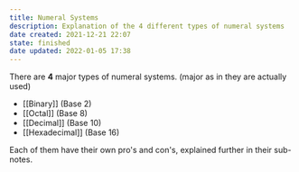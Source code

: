 ```yaml
---
title: Numeral Systems
description: Explanation of the 4 different types of numeral systems
date created: 2021-12-21 22:07
state: finished
date updated: 2022-01-05 17:38
---
```


There are **4** major types of numeral systems. (major as in they are actually used)

- [[Binary]] (Base 2)
- [[Octal]] (Base 8)
- [[Decimal]] (Base 10)
- [[Hexadecimal]] (Base 16)

Each of them have their own pro's and con's, explained further in their sub-notes.
